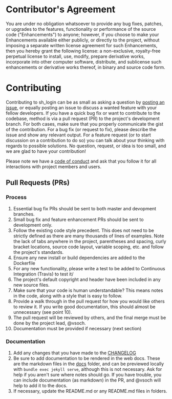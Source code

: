 # Contributor's Agreement

You are under no obligation whatsoever to provide any bug fixes, patches,
or upgrades to the features, functionality or performance of the source
code ("Enhancements") to anyone; however, if you choose to make your
Enhancements available either publicly, or directly to the project,
without imposing a separate written license agreement for such
Enhancements, then you hereby grant the following license: a non-exclusive,
royalty-free perpetual license to install, use, modify, prepare derivative
works, incorporate into other computer software, distribute, and sublicense
such enhancements or derivative works thereof, in binary and source code
form.

# Contributing

Contributing to sh_login can be as small as asking a question by
[posting an issue](https://www.github.com/vsoch/sh_login/issues), or
equally posting an issue to discuss a wanted feature with your fellow
developers. If you have a quick bug fix or want to contribute to the codebase,
method is via a pull request (PR) to the project's development branch. For both
cases, make sure that you properly communicate the gist of the contribution.
For a bug fix (or request to fix), please describe the issue and show
any relevant output. For a feature request (or to start discussion on a 
contribution to do so) you can talk about your thinking with regards to
possible solutions. No question, request, or idea is too small, and we are glad
to have your contribution! 

Please note we have a [code of conduct](CODE_OF_CONDUCT.md) and ask that you
follow it for all interactions with project members and users.

## Pull Requests (PRs)

### Process
1. Essential bug fix PRs should be sent to both master and devopment branches.
2. Small bug fix and feature enhancement PRs should be sent to development only.
3. Follow the existing code style precedent. This does not need to be strictly
   defined as there are many thousands of lines of examples. Note the lack
   of tabs anywhere in the project, parentheses and spacing, curly bracket
   locations, source code layout, variable scoping, etc. and follow the
   project's standards.
4. Ensure any new install or build dependencies are added to the Dockerfile
5. For any new functionality, please write a test to be added to Continuous
   Integration (Travis) to test it/
6. The project's default copyright and header have been included in any new
   source files.
7. Make sure that your code is human understandable? This means notes in the
   code, along with a style that is easy to follow. 
8. Provide a walk through in the pull request for how you would like others
   to review it. If you write good documentation, this should almost be
   unnecessary (see point 10).
9. The pull request will be reviewed by others, and the final merge must be
   done by the project lead, @vsoch.
10. Documentation must be provided if necessary (next section)


### Documentation

1. Add any changes that you have made to the [CHANGELOG](../CHANGELOG.md)
2. Be sure to add documentation to be rendered in the web docs. These are
   the markdown files in the [docs](../docs) folder, and can be previewed
   locally with `bundle exec jekyll serve`, although this is not necessary.
   Ask for help if you aren't sure where notes should go. If you have trouble,
   you can include documentation (as markdown) in the PR, and @vsoch will
   help to add it to the docs.
3. If necessary, update the README.md or any README.md files in folders.
